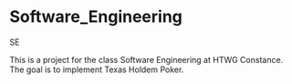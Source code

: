 # Software_Engineering
SE

This is a project for the class Software Engineering at HTWG Constance.
The goal is to implement Texas Holdem Poker.
